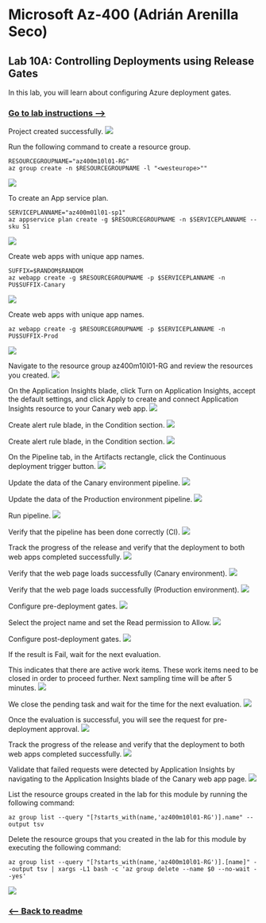 # Microsoft Az-400 (Adrián Arenilla Seco)

## Lab 10A: Controlling Deployments using Release Gates
In this lab, you will learn about configuring Azure deployment gates.

### [Go to lab instructions -->](AZ400_M10_Controlling_Deployments_using_Release_Gates.md)


Project created successfully.
![](Evidences/Image1.png)


Run the following command to create a resource group.
```
RESOURCEGROUPNAME="az400m10l01-RG"
az group create -n $RESOURCEGROUPNAME -l "<westeurope>""
```
![](Evidences/Image2.png)


To create an App service plan.
```
SERVICEPLANNAME="az400m01l01-sp1"
az appservice plan create -g $RESOURCEGROUPNAME -n $SERVICEPLANNAME --sku S1
```
![](Evidences/Image3.png)


Create web apps with unique app names.
```
SUFFIX=$RANDOM$RANDOM
az webapp create -g $RESOURCEGROUPNAME -p $SERVICEPLANNAME -n PU$SUFFIX-Canary
```
![](Evidences/Image4.png)


Create web apps with unique app names.
```
az webapp create -g $RESOURCEGROUPNAME -p $SERVICEPLANNAME -n PU$SUFFIX-Prod
```
![](Evidences/Image5.png)


Navigate to the resource group az400m10l01-RG and review the resources you created.
![](Evidences/Image6.png)


On the Application Insights blade, click Turn on Application Insights, accept the default settings, and click Apply to create and connect Application Insights resource to your Canary web app.
![](Evidences/Image7.png)


Create alert rule blade, in the Condition section.
![](Evidences/Image8.png)


Create alert rule blade, in the Condition section.
![](Evidences/Image9.png)


On the Pipeline tab, in the Artifacts rectangle, click the Continuous deployment trigger button.
![](Evidences/Image10.png)


Update the data of the Canary environment pipeline.
![](Evidences/Image11.png)


Update the data of the Production environment pipeline.
![](Evidences/Image12.png)


Run pipeline.
![](Evidences/Image13.png)


Verify that the pipeline has been done correctly (CI).
![](Evidences/Image14.png)


Track the progress of the release and verify that the deployment to both web apps completed successfully.
![](Evidences/Image15.png)


Verify that the web page loads successfully (Canary environment).
![](Evidences/Image16.png)


Verify that the web page loads successfully (Production environment).
![](Evidences/Image17.png)


Configure pre-deployment gates.
![](Evidences/Image18.png)


Select the project name and set the Read permission to Allow.
![](Evidences/Image19.png)


Configure post-deployment gates.
![](Evidences/Image20.png)


If the result is Fail, wait for the next evaluation. 

This indicates that there are active work items. These work items need to be closed in order to proceed further. Next sampling time will be after 5 minutes.
![](Evidences/Image21.png)


We close the pending task and wait for the time for the next evaluation.
![](Evidences/Image22.png)


Once the evaluation is successful, you will see the request for pre-deployment approval.
![](Evidences/Image23.png)


Track the progress of the release and verify that the deployment to both web apps completed successfully.
![](Evidences/Image24.png)


Validate that failed requests were detected by Application Insights by navigating to the Application Insights blade of the Canary web app page.
![](Evidences/Image25.png)


List the resource groups created in the lab for this module by running the following command:
```
az group list --query "[?starts_with(name,'az400m10l01-RG')].name" --output tsv
```

Delete the resource groups that you created in the lab for this module by executing the following command:
```
az group list --query "[?starts_with(name,'az400m10l01-RG')].[name]" --output tsv | xargs -L1 bash -c 'az group delete --name $0 --no-wait --yes'
```
![](Evidences/Image26.png)


### [<-- Back to readme](../README.md)
